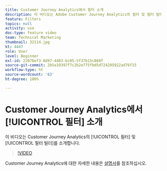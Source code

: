 ```yaml
---
title: Customer Journey Analytics에서 필터 소개
description: 이 비디오는 Adobe Customer Journey Analytics의 필터 및 필터 빌더를 소개합니다.
feature: Filters
topics: null
activity: use
doc-type: feature video
team: Technical Marketing
thumbnail: 32114.jpg
kt: 4447
role: User
level: Beginner
exl-id: 22076ef3-8d97-4483-bc05-5f37b15c868f
source-git-commit: 2b5a19397f7c2b2e775fbd5d724205922ad76f15
workflow-type: ht
source-wordcount: '63'
ht-degree: 100%

---
```


# Customer Journey Analytics에서 [!UICONTROL 필터] 소개

이 비디오는 Customer Journey Analytics의 [!UICONTROL 필터] 및 [!UICONTROL 필터 빌더]를 소개합니다.

>[!VIDEO](https://video.tv.adobe.com/v/32114/?quality=12)

Customer Journey Analytics에 대한 자세한 내용은 [설명서](https://docs.adobe.com/content/help/ko/analytics-platform/using/cja-landing.html)를 참조하십시오.
